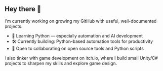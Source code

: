 ## Hey there 👋

I'm currently working on growing my GitHub with useful, well-documented projects.

- 🌱 Learning Python — especially automation and AI development
- 🛠️ Currently building: Python-based automation tools for productivity
- 🤝 Open to collaborating on open source tools and Python scripts


I also tinker with game development on itch.io, where I build small Unity/C# projects to sharpen my skills and explore game design.


